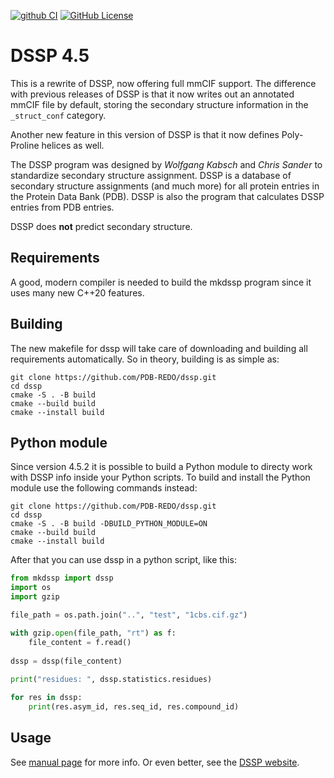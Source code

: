 [![github CI](https://github.com/pdb-redo/dssp/actions/workflows/cmake-multi-platform.yml/badge.svg)](https://github.com/pdb-redo/dssp/actions)
[![GitHub License](https://img.shields.io/github/license/pdb-redo/dssp)](https://github.com/pdb-redo/dssp/LICENSE)

DSSP 4.5
========

This is a rewrite of DSSP, now offering full mmCIF support. The difference
with previous releases of DSSP is that it now writes out an annotated mmCIF
file by default, storing the secondary structure information in the
`_struct_conf` category.

Another new feature in this version of DSSP is that it now defines
Poly-Proline helices as well.

The DSSP program was designed by _Wolfgang Kabsch_ and _Chris Sander_ to
standardize secondary structure assignment. DSSP is a database of secondary
structure assignments (and much more) for all protein entries in the Protein
Data Bank (PDB). DSSP is also the program that calculates DSSP entries from
PDB entries.

DSSP does **not** predict secondary structure.

Requirements
------------

A good, modern compiler is needed to build the mkdssp program since it uses
many new C++20 features.

Building
--------

The new makefile for dssp will take care of downloading and building all requirements
automatically. So in theory, building is as simple as:

```console
git clone https://github.com/PDB-REDO/dssp.git
cd dssp
cmake -S . -B build
cmake --build build
cmake --install build
```

Python module
-------------

Since version 4.5.2 it is possible to build a Python module to directy work
with DSSP info inside your Python scripts. To build and install the Python
module use the following commands instead:

```console
git clone https://github.com/PDB-REDO/dssp.git
cd dssp
cmake -S . -B build -DBUILD_PYTHON_MODULE=ON
cmake --build build
cmake --install build
```

After that you can use dssp in a python script, like this:

```python
from mkdssp import dssp
import os
import gzip

file_path = os.path.join("..", "test", "1cbs.cif.gz")

with gzip.open(file_path, "rt") as f:
    file_content = f.read()
 
dssp = dssp(file_content)
 
print("residues: ", dssp.statistics.residues)

for res in dssp:
    print(res.asym_id, res.seq_id, res.compound_id)

```

Usage
-----

See [manual page](doc/mkdssp.md) for more info. Or even better, see the [DSSP website](https://pdb-redo.eu/dssp).
